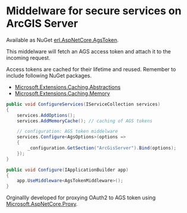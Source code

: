 ﻿# Middelware for secure services on ArcGIS Server

Available as NuGet [erl.AspNetCore.AgsToken](https://www.nuget.org/packages/erl.AspNetCore.AgsToken).

This middelware will fetch an AGS access token and attach it to the incoming request.

Access tokens are cached for their lifetime and reused. Remember to include following NuGet packages.

* [Microsoft.Extensions.Caching.Abstractions](https://www.nuget.org/packages/Microsoft.Extensions.Caching.Abstractions)
* [Microsoft.Extensions.Caching.Memory](https://www.nuget.org/packages/Microsoft.Extensions.Caching.Memory)

```csharp
public void ConfigureServices(IServiceCollection services)
{
	services.AddOptions();
	services.AddMemoryCache(); // caching of AGS tokens

	// configuration: AGS token middelware
	services.Configure<AgsOptions>(options =>
	{   
		_configuration.GetSection("ArcGisServer").Bind(options);
	});
}

public void Configure(IApplicationBuilder app)
{
	app.UseMiddleware<AgsTokenMiddleware>();
}
```

Orginallly developed for proxying OAuth2 to AGS token using [Microsoft.AspNetCore.Proxy](https://www.nuget.org/packages/Microsoft.AspNetCore.Proxy/0.1.0-rc2-final).